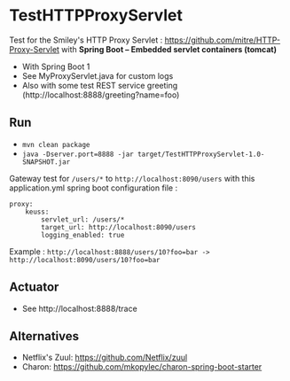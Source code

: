 # TestHTTPProxyServlet

Test for the Smiley's HTTP Proxy Servlet : https://github.com/mitre/HTTP-Proxy-Servlet with **Spring Boot – Embedded servlet containers (tomcat)**

 - With Spring Boot 1
 - See MyProxyServlet.java for custom logs
 - Also with some test REST service greeting (http://localhost:8888/greeting?name=foo)

## Run

 - `mvn clean package`
 - `java -Dserver.port=8888 -jar target/TestHTTPProxyServlet-1.0-SNAPSHOT.jar`

Gateway test for `/users/*` to `http://localhost:8090/users` with this application.yml spring boot configuration file :

```
proxy:
    keuss:
        servlet_url: /users/*
        target_url: http://localhost:8090/users
        logging_enabled: true
``` 

Example : `http://localhost:8888/users/10?foo=bar -> http://localhost:8090/users/10?foo=bar`


## Actuator

 - See http://localhost:8888/trace

## Alternatives

 - Netflix's Zuul: https://github.com/Netflix/zuul
 - Charon: https://github.com/mkopylec/charon-spring-boot-starter
